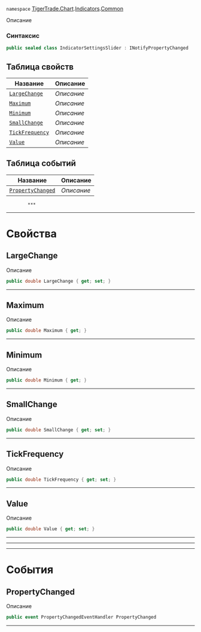 
`namespace` [TigerTrade.Chart](../../../TigerTrade.Chart.md).[Indicators](../../../TigerTrade.Chart/Indicators.md).[Common](../../../TigerTrade.Chart/Indicators/Common.md)


Описание

### Синтаксис
```csharp
public sealed class IndicatorSettingsSlider : INotifyPropertyChanged
```


## Таблица свойств
| Название | Описание |
| --- | --- |
| [`LargeChange`](./IndicatorSettingsSlider.cs/Свойства/LargeChange.md) | *Описание* |
| [`Maximum`](./IndicatorSettingsSlider.cs/Свойства/Maximum.md) | *Описание* |
| [`Minimum`](./IndicatorSettingsSlider.cs/Свойства/Minimum.md) | *Описание* |
| [`SmallChange`](./IndicatorSettingsSlider.cs/Свойства/SmallChange.md) | *Описание* |
| [`TickFrequency`](./IndicatorSettingsSlider.cs/Свойства/TickFrequency.md) | *Описание* |
| [`Value`](./IndicatorSettingsSlider.cs/Свойства/Value.md) | *Описание* |

## Таблица событий
| Название | Описание |
| --- | --- |
| [`PropertyChanged`](./IndicatorSettingsSlider.cs/События/PropertyChanged.md) | *Описание* |




            ***
  ***
  # Свойства

## LargeChange
Описание

```csharp
public double LargeChange { get; set; }
```
***

## Maximum
Описание

```csharp
public double Maximum { get; }
```
***

## Minimum
Описание

```csharp
public double Minimum { get; }
```
***

## SmallChange
Описание

```csharp
public double SmallChange { get; set; }
```
***

## TickFrequency
Описание

```csharp
public double TickFrequency { get; set; }
```
***

## Value
Описание

```csharp
public double Value { get; set; }
```
***
***
  ***
  # События

## PropertyChanged
Описание

```csharp
public event PropertyChangedEventHandler PropertyChanged
```
***


